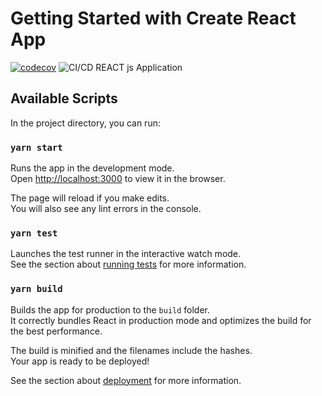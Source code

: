 # Getting Started with Create React App


[![codecov](https://codecov.io/gh/juliofihdeldev/ReactTesting/branch/master/graph/badge.svg)](https://codecov.io/gh/juliofihdeldev/ReactTesting)
![CI/CD REACT js Application](https://github.com/juliofihdeldev/ReactTesting/workflows/CI/CD%20REACT%20js%20Application/badge.svg?branch=main)
## Available Scripts

In the project directory, you can run:

### `yarn start`

Runs the app in the development mode.\
Open [http://localhost:3000](http://localhost:3000) to view it in the browser.

The page will reload if you make edits.\
You will also see any lint errors in the console.

### `yarn test`

Launches the test runner in the interactive watch mode.\
See the section about [running tests](https://facebook.github.io/create-react-app/docs/running-tests) for more information.

### `yarn build`

Builds the app for production to the `build` folder.\
It correctly bundles React in production mode and optimizes the build for the best performance.

The build is minified and the filenames include the hashes.\
Your app is ready to be deployed!

See the section about [deployment](https://facebook.github.io/create-react-app/docs/deployment) for more information.
